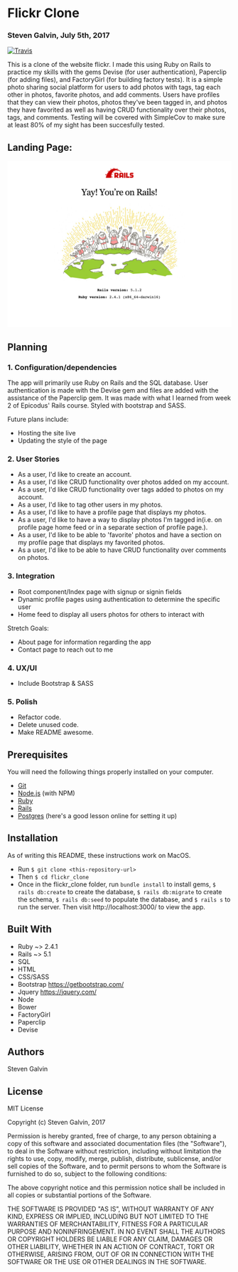 # Flickr Clone
### Steven Galvin, July 5th, 2017
[![Travis](https://img.shields.io/travis/rust-lang/rust.svg?style=plastic)](https://github.com/steven-galvin/flickr_clone)

This is a clone of the website flickr. I made this using Ruby on Rails to practice my skills with the gems Devise (for user authentication), Paperclip (for adding files), and FactoryGirl (for building factory tests). It is a simple photo sharing social platform for users to add photos with tags, tag each other in photos, favorite photos, and add comments. Users have profiles that they can view their photos, photos they've been tagged in, and photos they have favorited as well as having CRUD functionality over their photos, tags, and comments. Testing will be covered with SimpleCov to make sure at least 80% of my sight has been succesfully tested.

## Landing Page:
![](./app/assets/images/placeholder.png "Flickr Clone")

## Planning

### 1. Configuration/dependencies
  The app will primarily use Ruby on Rails and the SQL database. User authentication is made with the Devise gem and files are added with the assistance of the Paperclip gem. It was made with what I learned from week 2 of Epicodus' Rails course. Styled with bootstrap and SASS.

  Future plans include:
  * Hosting the site live
  * Updating the style of the page

### 2. User Stories
  * As a user, I'd like to create an account.
  * As a user, I'd like CRUD functionality over photos added on my account.
  * As a user, I'd like CRUD functionality over tags added to photos on my account.
  * As a user, I'd like to tag other users in my photos.
  * As a user, I'd like to have a profile page that displays my photos.
  * As a user, I'd like to have a way to display photos I'm tagged in(i.e. on profile page home feed or in a separate section of profile page.).
  * As a user, I'd like to be able to 'favorite' photos and have a section on my profile page that displays my favorited photos.
  * As a user, I'd like to be able to have CRUD functionality over comments on photos.

### 3. Integration
  * Root component/Index page with signup or signin fields
  * Dynamic profile pages using authentication to determine the specific user
  * Home feed to display all users photos for others to interact with

  Stretch Goals:
  * About page for information regarding the app
  * Contact page to reach out to me

### 4. UX/UI
  * Include Bootstrap & SASS

### 5. Polish
  * Refactor code.
  * Delete unused code.
  * Make README awesome.

## Prerequisites

You will need the following things properly installed on your computer.

* [Git](https://git-scm.com/)
* [Node.js](https://nodejs.org/) (with NPM)
* [Ruby](https://www.ruby-lang.org/en/downloads/)
* [Rails](http://rubyonrails.org/)
* [Postgres](https://www.learnhowtoprogram.com/ruby/ruby-database-basics/installing-postgres-7fb0cff7-a0f5-4b61-a0db-8a928b9f67ef) (here's a good lesson online for setting it up)

## Installation

As of writing this README, these instructions work on MacOS.

* Run `$ git clone <this-repository-url>`
* Then `$ cd flickr_clone`
* Once in the flickr_clone folder, run `bundle install` to install gems, `$ rails db:create` to create the database, `$ rails db:migrate` to create the schema, `$ rails db:seed` to populate the database, and `$ rails s` to run the server. Then visit http://localhost:3000/ to view the app.

## Built With

* Ruby ~> 2.4.1
* Rails ~> 5.1
* SQL
* HTML
* CSS/SASS
* Bootstrap https://getbootstrap.com/
* Jquery https://jquery.com/
* Node
* Bower
* FactoryGirl
* Paperclip
* Devise

## Authors

Steven Galvin

## License

MIT License

Copyright (c) Steven Galvin, 2017

Permission is hereby granted, free of charge, to any person obtaining a copy
of this software and associated documentation files (the "Software"), to deal
in the Software without restriction, including without limitation the rights
to use, copy, modify, merge, publish, distribute, sublicense, and/or sell
copies of the Software, and to permit persons to whom the Software is furnished to do so, subject to the following conditions:

The above copyright notice and this permission notice shall be included in all
copies or substantial portions of the Software.

THE SOFTWARE IS PROVIDED "AS IS", WITHOUT WARRANTY OF ANY KIND, EXPRESS OR
IMPLIED, INCLUDING BUT NOT LIMITED TO THE WARRANTIES OF MERCHANTABILITY,
FITNESS FOR A PARTICULAR PURPOSE AND NONINFRINGEMENT. IN NO EVENT SHALL THE
AUTHORS OR COPYRIGHT HOLDERS BE LIABLE FOR ANY CLAIM, DAMAGES OR OTHER
LIABILITY, WHETHER IN AN ACTION OF CONTRACT, TORT OR OTHERWISE, ARISING FROM,
OUT OF OR IN CONNECTION WITH THE SOFTWARE OR THE USE OR OTHER DEALINGS IN THE
SOFTWARE.
